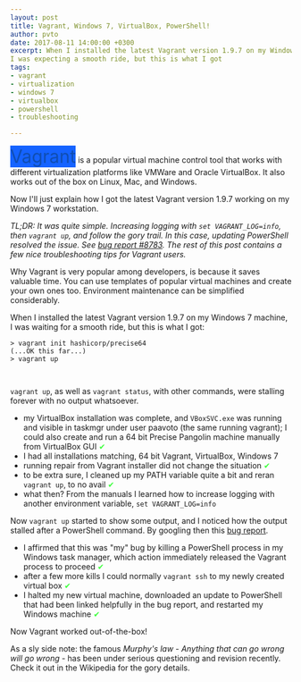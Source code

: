 ```yaml
---
layout: post
title: Vagrant, Windows 7, VirtualBox, PowerShell!
author: pvto
date: 2017-08-11 14:00:00 +0300
excerpt: When I installed the latest Vagrant version 1.9.7 on my Windows 7 machine,
I was expecting a smooth ride, but this is what I got
tags:
- vagrant
- virtualization
- windows 7
- virtualbox
- powershell
- troubleshooting

---
```


<span style="font-size:32px;background-color:#1563FF;color:#104EB2;">Vagrant</span> is a popular virtual machine control tool that works with different virtualization platforms like VMWare and Oracle VirtualBox.
It also works out of the box on Linux, Mac, and Windows.


Now I'll just explain how I got the latest Vagrant version 1.9.7 working on my Windows 7 workstation.

*TL;DR: It was quite simple.
Increasing logging with ```set VAGRANT_LOG=info```, then ```vagrant up```, and follow the gory trail.
In this case, updating PowerShell resolved the issue. See [bug report #8783](https://github.com/mitchellh/vagrant/issues/8783).
The rest of this post contains a few nice troubleshooting tips for Vagrant users.*

Why Vagrant is very popular among developers, is because it saves valuable time.
You can use templates of popular virtual machines and create your own ones too.
Environment maintenance can be simplified considerably.

When I installed the latest Vagrant version 1.9.7 on my Windows 7 machine,
I was waiting for a smooth ride, but this is what I got:

```
> vagrant init hashicorp/precise64
(...OK this far...)
> vagrant up



```

```vagrant up```, as well as ```vagrant status```, with other commands, were stalling forever
with no output whatsoever.

 - my VirtualBox installation was complete, and ```VBoxSVC.exe``` was running and visible in taskmgr under user paavoto (the same running vagrant); I could also create and run a 64 bit Precise Pangolin machine manually from VirtualBox GUI <span style="color:#40ff40">✔</span>
 - I had all installations matching, 64 bit Vagrant, VirtualBox, Windows 7
 - running repair from Vagrant installer did not change the situation <span style="color:#40ff40">✔</span>
 - to be extra sure, I cleaned up my PATH variable quite a bit and reran ```vagrant up```, to no avail <span style="color:#40ff40">✔</span>
 - what then? From the manuals I learned how to increase logging with another environment variable, ```set VAGRANT_LOG=info```

Now ```vagrant up``` started to show some output, and I noticed how the output stalled
after a PowerShell command. By googling then this [bug report](https://github.com/mitchellh/vagrant/issues/8783).

 - I affirmed that this was "my" bug by killing a PowerShell process in my Windows task manager, which action
  immediately released the Vagrant process to proceed <span style="color:#40ff40">✔</span>
 - after a few more kills I could normally ```vagrant ssh``` to my newly created virtual box <span style="color:#40ff40">✔</span>
 - I halted my new virtual machine, downloaded an update to PowerShell that had been linked helpfully in the bug report, and restarted my Windows machine <span style="color:#40ff40">✔</span>

Now Vagrant worked out-of-the-box!

As a sly side note: the famous *Murphy's law* - *Anything that can go wrong will go wrong* -
has been under serious questioning and revision recently. Check it out in the Wikipedia for the gory details.
